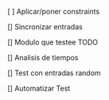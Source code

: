 [ ] Aplicar/poner constraints

[] Sincronizar entradas

[] Modulo que testee TODO

[] Analisis de tiempos

[] Test con entradas random

[] Automatizar Test
